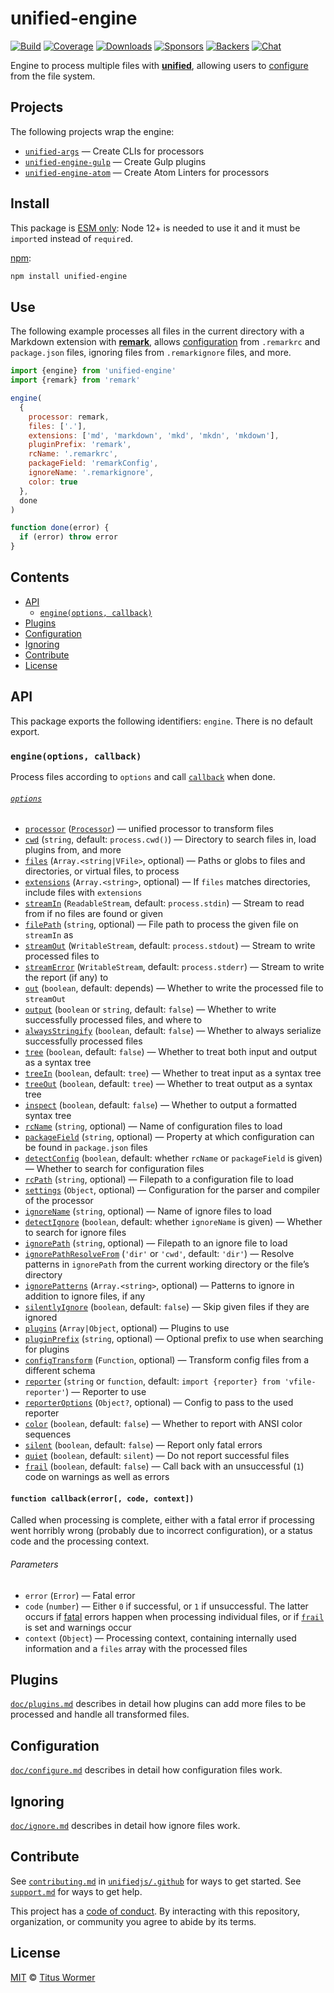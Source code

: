 # unified-engine

[![Build][build-badge]][build]
[![Coverage][coverage-badge]][coverage]
[![Downloads][downloads-badge]][downloads]
[![Sponsors][sponsors-badge]][collective]
[![Backers][backers-badge]][collective]
[![Chat][chat-badge]][chat]

Engine to process multiple files with [**unified**][unified], allowing users to
[configure][] from the file system.

## Projects

The following projects wrap the engine:

*   [`unified-args`][args] — Create CLIs for processors
*   [`unified-engine-gulp`][gulp] — Create Gulp plugins
*   [`unified-engine-atom`][atom] — Create Atom Linters for processors

## Install

This package is [ESM only](https://gist.github.com/sindresorhus/a39789f98801d908bbc7ff3ecc99d99c):
Node 12+ is needed to use it and it must be `import`ed instead of `require`d.

[npm][]:

```sh
npm install unified-engine
```

## Use

The following example processes all files in the current directory with a
Markdown extension with [**remark**][remark], allows [configuration][configure]
from `.remarkrc` and `package.json` files, ignoring files from `.remarkignore`
files, and more.

```js
import {engine} from 'unified-engine'
import {remark} from 'remark'

engine(
  {
    processor: remark,
    files: ['.'],
    extensions: ['md', 'markdown', 'mkd', 'mkdn', 'mkdown'],
    pluginPrefix: 'remark',
    rcName: '.remarkrc',
    packageField: 'remarkConfig',
    ignoreName: '.remarkignore',
    color: true
  },
  done
)

function done(error) {
  if (error) throw error
}
```

## Contents

*   [API](#api)
    *   [`engine(options, callback)`](#engineoptions-callback)
*   [Plugins](#plugins)
*   [Configuration](#configuration)
*   [Ignoring](#ignoring)
*   [Contribute](#contribute)
*   [License](#license)

## API

This package exports the following identifiers: `engine`.
There is no default export.

### `engine(options, callback)`

Process files according to `options` and call [`callback`][callback] when
done.

###### [`options`][options]

*   [`processor`][processor] ([`Processor`][unified-processor])
    — unified processor to transform files
*   [`cwd`][cwd] (`string`, default: `process.cwd()`)
    — Directory to search files in, load plugins from, and more
*   [`files`][files] (`Array.<string|VFile>`, optional)
    — Paths or globs to files and directories, or virtual files, to process
*   [`extensions`][extensions] (`Array.<string>`, optional)
    — If `files` matches directories, include files with `extensions`
*   [`streamIn`][stream-in] (`ReadableStream`, default: `process.stdin`)
    — Stream to read from if no files are found or given
*   [`filePath`][file-path] (`string`, optional)
    — File path to process the given file on `streamIn` as
*   [`streamOut`][stream-out] (`WritableStream`, default: `process.stdout`)
    — Stream to write processed files to
*   [`streamError`][stream-error] (`WritableStream`, default: `process.stderr`)
    — Stream to write the report (if any) to
*   [`out`][out] (`boolean`, default: depends)
    — Whether to write the processed file to `streamOut`
*   [`output`][output] (`boolean` or `string`, default: `false`)
    — Whether to write successfully processed files, and where to
*   [`alwaysStringify`][always-stringify] (`boolean`, default: `false`)
    — Whether to always serialize successfully processed files
*   [`tree`][tree] (`boolean`, default: `false`)
    — Whether to treat both input and output as a syntax tree
*   [`treeIn`][tree-in] (`boolean`, default: `tree`)
    — Whether to treat input as a syntax tree
*   [`treeOut`][tree-out] (`boolean`, default: `tree`)
    — Whether to treat output as a syntax tree
*   [`inspect`][inspect] (`boolean`, default: `false`)
    — Whether to output a formatted syntax tree
*   [`rcName`][rc-name] (`string`, optional)
    — Name of configuration files to load
*   [`packageField`][package-field] (`string`, optional)
    — Property at which configuration can be found in `package.json` files
*   [`detectConfig`][detect-config] (`boolean`, default: whether `rcName` or
    `packageField` is given)
    — Whether to search for configuration files
*   [`rcPath`][rc-path] (`string`, optional)
    — Filepath to a configuration file to load
*   [`settings`][settings] (`Object`, optional)
    — Configuration for the parser and compiler of the processor
*   [`ignoreName`][ignore-name] (`string`, optional)
    — Name of ignore files to load
*   [`detectIgnore`][detect-ignore] (`boolean`, default: whether `ignoreName`
    is given)
    — Whether to search for ignore files
*   [`ignorePath`][ignore-path] (`string`, optional)
    — Filepath to an ignore file to load
*   [`ignorePathResolveFrom`][ignore-path-resolve-from] (`'dir'` or `'cwd'`,
    default: `'dir'`)
    — Resolve patterns in `ignorePath` from the current working directory or the
    file’s directory
*   [`ignorePatterns`][ignore-patterns] (`Array.<string>`, optional)
    — Patterns to ignore in addition to ignore files, if any
*   [`silentlyIgnore`][silently-ignore] (`boolean`, default: `false`)
    — Skip given files if they are ignored
*   [`plugins`][options-plugins] (`Array|Object`, optional)
    — Plugins to use
*   [`pluginPrefix`][plugin-prefix] (`string`, optional)
    — Optional prefix to use when searching for plugins
*   [`configTransform`][config-transform] (`Function`, optional)
    — Transform config files from a different schema
*   [`reporter`][reporter] (`string` or `function`, default:
    `import {reporter} from 'vfile-reporter'`)
    — Reporter to use
*   [`reporterOptions`][reporteroptions] (`Object?`, optional)
    — Config to pass to the used reporter
*   [`color`][color] (`boolean`, default: `false`)
    — Whether to report with ANSI color sequences
*   [`silent`][silent] (`boolean`, default: `false`)
    — Report only fatal errors
*   [`quiet`][quiet] (`boolean`, default: `silent`)
    — Do not report successful files
*   [`frail`][frail] (`boolean`, default: `false`)
    — Call back with an unsuccessful (`1`) code on warnings as well as errors

#### `function callback(error[, code, context])`

Called when processing is complete, either with a fatal error if processing went
horribly wrong (probably due to incorrect configuration), or a status code and
the processing context.

###### Parameters

*   `error` (`Error`) — Fatal error
*   `code` (`number`) — Either `0` if successful, or `1` if unsuccessful.
    The latter occurs if [fatal][] errors happen when processing individual
    files, or if [`frail`][frail] is set and warnings occur
*   `context` (`Object`) — Processing context, containing internally used
    information and a `files` array with the processed files

## Plugins

[`doc/plugins.md`][plugins] describes in detail how plugins can add more files
to be processed and handle all transformed files.

## Configuration

[`doc/configure.md`][configure] describes in detail how configuration files
work.

## Ignoring

[`doc/ignore.md`][ignore] describes in detail how ignore files work.

## Contribute

See [`contributing.md`][contributing] in [`unifiedjs/.github`][health] for ways
to get started.
See [`support.md`][support] for ways to get help.

This project has a [code of conduct][coc].
By interacting with this repository, organization, or community you agree to
abide by its terms.

## License

[MIT][license] © [Titus Wormer][author]

<!-- Definitions -->

[build-badge]: https://github.com/unifiedjs/unified-engine/workflows/main/badge.svg

[build]: https://github.com/unifiedjs/unified-engine/actions

[coverage-badge]: https://img.shields.io/codecov/c/github/unifiedjs/unified-engine.svg

[coverage]: https://codecov.io/github/unifiedjs/unified-engine

[downloads-badge]: https://img.shields.io/npm/dm/unified-engine.svg

[downloads]: https://www.npmjs.com/package/unified-engine

[sponsors-badge]: https://opencollective.com/unified/sponsors/badge.svg

[backers-badge]: https://opencollective.com/unified/backers/badge.svg

[collective]: https://opencollective.com/unified

[chat-badge]: https://img.shields.io/badge/chat-discussions-success.svg

[chat]: https://github.com/unifiedjs/unified/discussions

[npm]: https://docs.npmjs.com/cli/install

[health]: https://github.com/unifiedjs/.github

[contributing]: https://github.com/unifiedjs/.github/blob/HEAD/contributing.md

[support]: https://github.com/unifiedjs/.github/blob/HEAD/support.md

[coc]: https://github.com/unifiedjs/.github/blob/HEAD/code-of-conduct.md

[license]: license

[author]: https://wooorm.com

[unified]: https://github.com/unifiedjs/unified

[unified-processor]: https://github.com/unifiedjs/unified#processor

[remark]: https://github.com/remarkjs/remark

[fatal]: https://github.com/vfile/vfile#vfilefailreason-position-ruleid

[callback]: #function-callbackerror-code-context

[options]: doc/options.md#options

[processor]: doc/options.md#optionsprocessor

[cwd]: doc/options.md#optionscwd

[extensions]: doc/options.md#optionsextensions

[stream-in]: doc/options.md#optionsstreamin

[file-path]: doc/options.md#optionsfilepath

[stream-out]: doc/options.md#optionsstreamout

[stream-error]: doc/options.md#optionsstreamerror

[out]: doc/options.md#optionsout

[output]: doc/options.md#optionsoutput

[always-stringify]: doc/options.md#optionsalwaysstringify

[tree]: doc/options.md#optionstree

[tree-in]: doc/options.md#optionstreein

[tree-out]: doc/options.md#optionstreeout

[inspect]: doc/options.md#optionsinspect

[detect-config]: doc/options.md#optionsdetectconfig

[rc-name]: doc/options.md#optionsrcname

[package-field]: doc/options.md#optionspackagefield

[rc-path]: doc/options.md#optionsrcpath

[settings]: doc/options.md#optionssettings

[detect-ignore]: doc/options.md#optionsdetectignore

[ignore-name]: doc/options.md#optionsignorename

[ignore-path]: doc/options.md#optionsignorepath

[ignore-path-resolve-from]: doc/options.md#optionsignorepathresolvefrom

[ignore-patterns]: doc/options.md#optionsignorepatterns

[silently-ignore]: doc/options.md#optionssilentlyignore

[plugin-prefix]: doc/options.md#optionspluginprefix

[config-transform]: doc/options.md#optionsconfigtransform

[options-plugins]: doc/options.md#optionsplugins

[reporter]: doc/options.md#optionsreporter

[reporteroptions]: doc/options.md#optionsreporteroptions

[color]: doc/options.md#optionscolor

[silent]: doc/options.md#optionssilent

[quiet]: doc/options.md#optionsquiet

[frail]: doc/options.md#optionsfrail

[files]: doc/options.md#optionsfiles

[configure]: doc/configure.md

[ignore]: doc/ignore.md

[plugins]: doc/plugins.md

[atom]: https://github.com/unifiedjs/unified-engine-atom

[gulp]: https://github.com/unifiedjs/unified-engine-gulp

[args]: https://github.com/unifiedjs/unified-args
